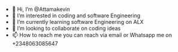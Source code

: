 - 👋 Hi, I’m @Attamakevin
- 👀 I’m interested in coding and software Engineering
- 🌱 I’m currently learning software Engineering on ALX
- 💞️ I’m looking to collaborate on coding ideas
- 📫 How to reach me you can reach via email or Whatsapp me on +2348063085647

<!---
Attamakevin/Attamakevin is a ✨ special ✨ repository because its `README.md` (this file) appears on your GitHub profile.
You can click the Preview link to take a look at your changes.
--->
